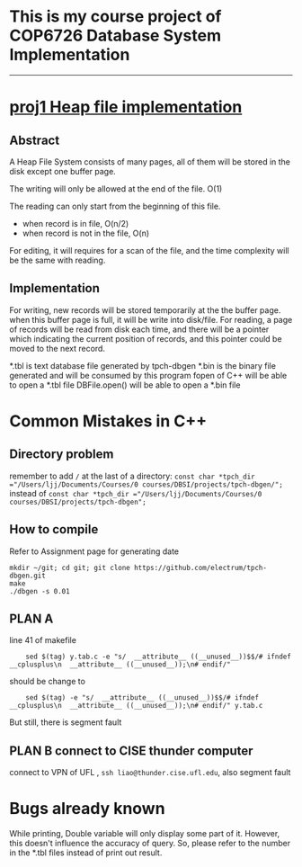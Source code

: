 # This is my course project of COP6726 Database System Implementation

---
# [proj1 Heap file implementation](/proj1/P1)

## Abstract
A Heap File System consists of many pages, all of them will be stored in the disk except one buffer page.

The writing will only be allowed at the end of the file. O(1)

The reading can only start from the beginning of this file.
- when record is in file, O(n/2)
- when record is not in the file, O(n)

For editing, it will requires for a scan of the file, and the time complexity will be the same with reading.

## Implementation
For writing, new records will be stored temporarily at the the buffer page. when this buffer page is full, it will be write into disk/file.
For reading, a page of records will be read from disk each time, and there will be a pointer which indicating the current position of records, and this pointer could be moved to the next record.

*.tbl is text database file generated by tpch-dbgen
*.bin is the binary file generated and will be consumed by this program
fopen of C++ will be able to open a *.tbl file
DBFile.open() will be able to open a *.bin file











# Common Mistakes in C++

## Directory problem
remember to add `/` at the last of a directory:
`const char *tpch_dir ="/Users/ljj/Documents/Courses/0 courses/DBSI/projects/tpch-dbgen/";` instead of `const char *tpch_dir ="/Users/ljj/Documents/Courses/0 courses/DBSI/projects/tpch-dbgen";`

## How to compile

Refer to Assignment page for generating date
```shell
mkdir ~/git; cd git; git clone https://github.com/electrum/tpch-dbgen.git 
make
./dbgen -s 0.01
```

## PLAN A
line 41 of makefile
```shell
	sed $(tag) y.tab.c -e "s/  __attribute__ ((__unused__))$$/# ifndef __cplusplus\n  __attribute__ ((__unused__));\n# endif/" 
```
should be change to
```shell
	sed $(tag) -e "s/  __attribute__ ((__unused__))$$/# ifndef __cplusplus\n  __attribute__ ((__unused__));\n# endif/" y.tab.c
```

But still, there is segment fault

## PLAN B connect to CISE thunder computer
connect to VPN of UFL
, `ssh liao@thunder.cise.ufl.edu`, also segment fault

# Bugs already known
While printing, Double variable will only display some part of it. However, this doesn't influence the accuracy of query.
So, please refer to the number in the *.tbl files instead of print out result.